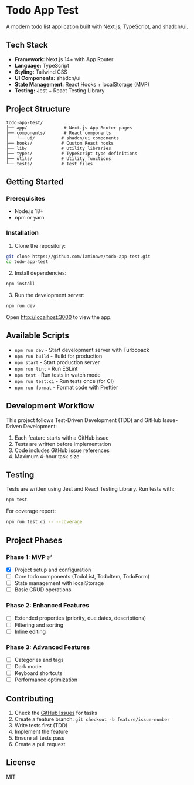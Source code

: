 # Todo App Test

A modern todo list application built with Next.js, TypeScript, and shadcn/ui.

## Tech Stack

- **Framework:** Next.js 14+ with App Router
- **Language:** TypeScript
- **Styling:** Tailwind CSS
- **UI Components:** shadcn/ui
- **State Management:** React Hooks + localStorage (MVP)
- **Testing:** Jest + React Testing Library

## Project Structure

```
todo-app-test/
├── app/              # Next.js App Router pages
├── components/       # React components
│   └── ui/          # shadcn/ui components
├── hooks/           # Custom React hooks
├── lib/             # Utility libraries
├── types/           # TypeScript type definitions
├── utils/           # Utility functions
└── tests/           # Test files
```

## Getting Started

### Prerequisites

- Node.js 18+
- npm or yarn

### Installation

1. Clone the repository:
```bash
git clone https://github.com/iaminawe/todo-app-test.git
cd todo-app-test
```

2. Install dependencies:
```bash
npm install
```

3. Run the development server:
```bash
npm run dev
```

Open [http://localhost:3000](http://localhost:3000) to view the app.

## Available Scripts

- `npm run dev` - Start development server with Turbopack
- `npm run build` - Build for production
- `npm start` - Start production server
- `npm run lint` - Run ESLint
- `npm test` - Run tests in watch mode
- `npm run test:ci` - Run tests once (for CI)
- `npm run format` - Format code with Prettier

## Development Workflow

This project follows Test-Driven Development (TDD) and GitHub Issue-Driven Development:

1. Each feature starts with a GitHub issue
2. Tests are written before implementation
3. Code includes GitHub issue references
4. Maximum 4-hour task size

## Testing

Tests are written using Jest and React Testing Library. Run tests with:

```bash
npm test
```

For coverage report:
```bash
npm run test:ci -- --coverage
```

## Project Phases

### Phase 1: MVP ✅
- [x] Project setup and configuration
- [ ] Core todo components (TodoList, TodoItem, TodoForm)
- [ ] State management with localStorage
- [ ] Basic CRUD operations

### Phase 2: Enhanced Features
- [ ] Extended properties (priority, due dates, descriptions)
- [ ] Filtering and sorting
- [ ] Inline editing

### Phase 3: Advanced Features
- [ ] Categories and tags
- [ ] Dark mode
- [ ] Keyboard shortcuts
- [ ] Performance optimization

## Contributing

1. Check the [GitHub Issues](https://github.com/iaminawe/todo-app-test/issues) for tasks
2. Create a feature branch: `git checkout -b feature/issue-number`
3. Write tests first (TDD)
4. Implement the feature
5. Ensure all tests pass
6. Create a pull request

## License

MIT